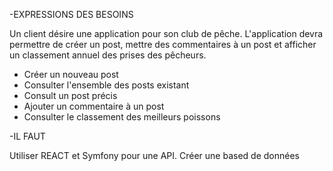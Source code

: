 -EXPRESSIONS DES BESOINS 

Un client désire une application pour son club de pêche. L'application devra permettre de créer un post, mettre des commentaires à un post et afficher un classement annuel des prises des pêcheurs.

- Créer un nouveau post
- Consulter l'ensemble des posts existant
- Consult un post précis
- Ajouter un commentaire à un post
- Consulter le classement des meilleurs poissons

-IL FAUT

Utiliser REACT  et Symfony pour une API.
Créer une based de  données 
